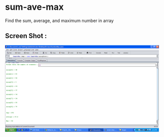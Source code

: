# sum-ave-max
Find the sum, average, and maximum number in array

## Screen Shot :
![](https://github.com/lvcc-dsa/Students/blob/master/BSIS/Guevarra-Carlo/sum-ave-max/SumAveMaxImages/screen1.bmp)
